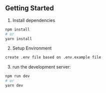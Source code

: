 ## Getting Started

1. Install dependencies

```bash
npm install
# or
yarn install
```

2. Setup Environment

```bash
create .env file based on .env.example file
```

3. run the development server:
```bash
npm run dev
# or
yarn dev
```